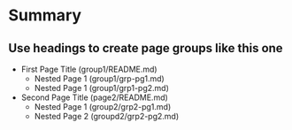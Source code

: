# Summary

## Use headings to create page groups like this one

* First Page Title (group1/README.md)
    * Nested Page 1 (group1/grp-pg1.md)
    * Nested Page 1 (group1/grp1-pg2.md)
* Second Page Title (page2/README.md)
    * Nested Page 1 (group2/grp2-pg1.md)
    * Nested Page 2 (groupd2/grp2-pg2.md)
    
